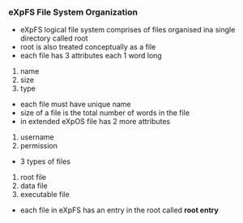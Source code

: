 ### eXpFS File System Organization
- eXpFS logical file system comprises of files organised ina single directory called root
- root is also treated conceptually as a file
- each file has 3 attributes each 1 word long
1. name
2. size
3. type
- each file must have unique name
- size of a file is the total number of words in the file
- in extended eXpOS file has 2 more attributes
1. username
2. permission

- 3 types of files
1. root file
2. data file
3. executable file

- each file in eXpFS has an entry in the root called **root entry**